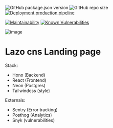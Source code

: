 ![GitHub package.json version](https://img.shields.io/github/package-json/v/Felipeazs/lazocns) ![GitHub repo size](https://img.shields.io/github/repo-size/Felipeazs/lazocns) [![Deployment production pipeline](https://github.com/Felipeazs/lazocns/actions/workflows/ci.yml/badge.svg)](https://github.com/Felipeazs/lazocns/actions/workflows/ci.yml)

[![Maintainability](https://api.codeclimate.com/v1/badges/53862c2a473e971a4d0a/maintainability)](https://codeclimate.com/github/Felipeazs/lazocns/maintainability) [![Known Vulnerabilities](https://snyk.io/test/github/Felipeazs/lazocns/badge.svg?targetFile=package.json)](https://snyk.io/test/github/Felipeazs/lazocns?targetFile=package.json)

![image](https://img.shields.io/badge/Railway-131415?style=for-the-badge&logo=railway&logoColor=white)

# Lazo cns Landing page

Stack:

- Hono (Backend)
- React (Frontend)
- Neon (Postgres)
- Tailwindcss (style)

Externals:

- Sentry (Error tracking)
- Posthog (Analytics)
- Snyk (vulnerabilities)
